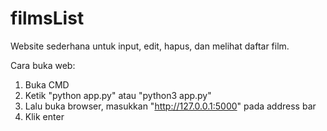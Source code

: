 # filmsList
Website sederhana untuk input, edit, hapus, dan melihat daftar film.

Cara buka web:
1. Buka CMD
2. Ketik "python app.py" atau "python3 app.py"
3. Lalu buka browser, masukkan "http://127.0.0.1:5000" pada address bar
4. Klik enter
